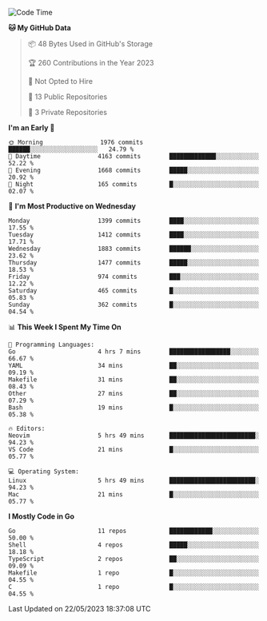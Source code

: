 <!--START_SECTION:waka-->
![Code Time](http://img.shields.io/badge/Code%20Time-7%20hrs%2030%20mins-blue)

**🐱 My GitHub Data** 

> 📦 48 Bytes Used in GitHub's Storage 
 > 
> 🏆 260 Contributions in the Year 2023
 > 
> 🚫 Not Opted to Hire
 > 
> 📜 13 Public Repositories 
 > 
> 🔑 3 Private Repositories 
 > 
**I'm an Early 🐤** 

```text
🌞 Morning                1976 commits        ██████░░░░░░░░░░░░░░░░░░░   24.79 % 
🌆 Daytime                4163 commits        █████████████░░░░░░░░░░░░   52.22 % 
🌃 Evening                1668 commits        █████░░░░░░░░░░░░░░░░░░░░   20.92 % 
🌙 Night                  165 commits         █░░░░░░░░░░░░░░░░░░░░░░░░   02.07 % 
```
📅 **I'm Most Productive on Wednesday** 

```text
Monday                   1399 commits        ████░░░░░░░░░░░░░░░░░░░░░   17.55 % 
Tuesday                  1412 commits        ████░░░░░░░░░░░░░░░░░░░░░   17.71 % 
Wednesday                1883 commits        ██████░░░░░░░░░░░░░░░░░░░   23.62 % 
Thursday                 1477 commits        █████░░░░░░░░░░░░░░░░░░░░   18.53 % 
Friday                   974 commits         ███░░░░░░░░░░░░░░░░░░░░░░   12.22 % 
Saturday                 465 commits         █░░░░░░░░░░░░░░░░░░░░░░░░   05.83 % 
Sunday                   362 commits         █░░░░░░░░░░░░░░░░░░░░░░░░   04.54 % 
```


📊 **This Week I Spent My Time On** 

```text
💬 Programming Languages: 
Go                       4 hrs 7 mins        █████████████████░░░░░░░░   66.67 % 
YAML                     34 mins             ██░░░░░░░░░░░░░░░░░░░░░░░   09.19 % 
Makefile                 31 mins             ██░░░░░░░░░░░░░░░░░░░░░░░   08.43 % 
Other                    27 mins             ██░░░░░░░░░░░░░░░░░░░░░░░   07.29 % 
Bash                     19 mins             █░░░░░░░░░░░░░░░░░░░░░░░░   05.38 % 

🔥 Editors: 
Neovim                   5 hrs 49 mins       ████████████████████████░   94.23 % 
VS Code                  21 mins             █░░░░░░░░░░░░░░░░░░░░░░░░   05.77 % 

💻 Operating System: 
Linux                    5 hrs 49 mins       ████████████████████████░   94.23 % 
Mac                      21 mins             █░░░░░░░░░░░░░░░░░░░░░░░░   05.77 % 
```

**I Mostly Code in Go** 

```text
Go                       11 repos            ████████████░░░░░░░░░░░░░   50.00 % 
Shell                    4 repos             █████░░░░░░░░░░░░░░░░░░░░   18.18 % 
TypeScript               2 repos             ██░░░░░░░░░░░░░░░░░░░░░░░   09.09 % 
Makefile                 1 repo              █░░░░░░░░░░░░░░░░░░░░░░░░   04.55 % 
C                        1 repo              █░░░░░░░░░░░░░░░░░░░░░░░░   04.55 % 
```




 Last Updated on 22/05/2023 18:37:08 UTC
<!--END_SECTION:waka-->
